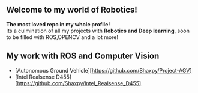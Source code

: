 ## Welcome to my world of Robotics!

**The most loved repo in my whole profile!** </br>
Its a culmination of all my projects with **Robotics and Deep learning**, soon to be filled with ROS,OPENCV and a lot more!</br>

## My work with ROS and Computer Vision
- [Autonomous Ground Vehicle][https://github.com/Shaxpy/Project-AGV]
- [Intel Realsense D455][https://github.com/Shaxpy/Intel_Realsense_D455]
